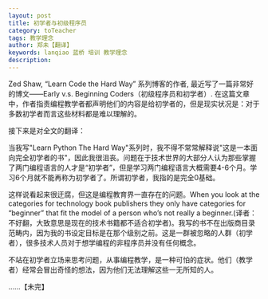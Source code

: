 ```yaml
---
layout: post
title: 初学者与初级程序员
category: toTeacher
tags: 教学理念 
author: 郑未【翻译】
keywords: lanqiao 蓝桥 培训 教学理念
description:
---
```


Zed Shaw, “Learn Code the Hard Way” 系列博客的作者, 最近写了一篇非常好的博文——Early v.s. Beginning Coders（初级程序员和初学者）. 在这篇文章中，作者指责编程教学者都声明他们的内容是给初学者的，但是现实状况是：对于多数初学者而言这些材料都是难以理解的。

接下来是对全文的翻译：

当我写"Learn Python The Hard Way"系列时，我不得不常常解释说"这是一本面向完全初学者的书"，因此我很沮丧。问题在于技术世界的大部分人认为那些掌握了两门编程语言的人才是“初学者”，但是学习两门编程语言大概需要4-6个月。学习6个月就不能再称为初学者了。所谓初学者，我指的是完全0基础。

这样说看起来很迂腐，但这是编程教育界一直存在的问题。When you look at the categories for technology book publishers they only have categories for “beginner” that fit the model of a person who’s not really a beginner.(译者：不好翻，大致意思是现在的技术书籍都不适合初学者)。我写的书不在出版商目录范畴内，因为我的书设定目标是在那个级别之前。这是一群被忽略的人群（初学者），很多技术人员对于想学编程的非程序员并没有任何概念。

不站在初学者立场来思考问题，从事编程教学，是一种可怕的症状。他们（教学者）经常会冒出奇怪的想法，因为他们无法理解这些一无所知的人。

……【未完】